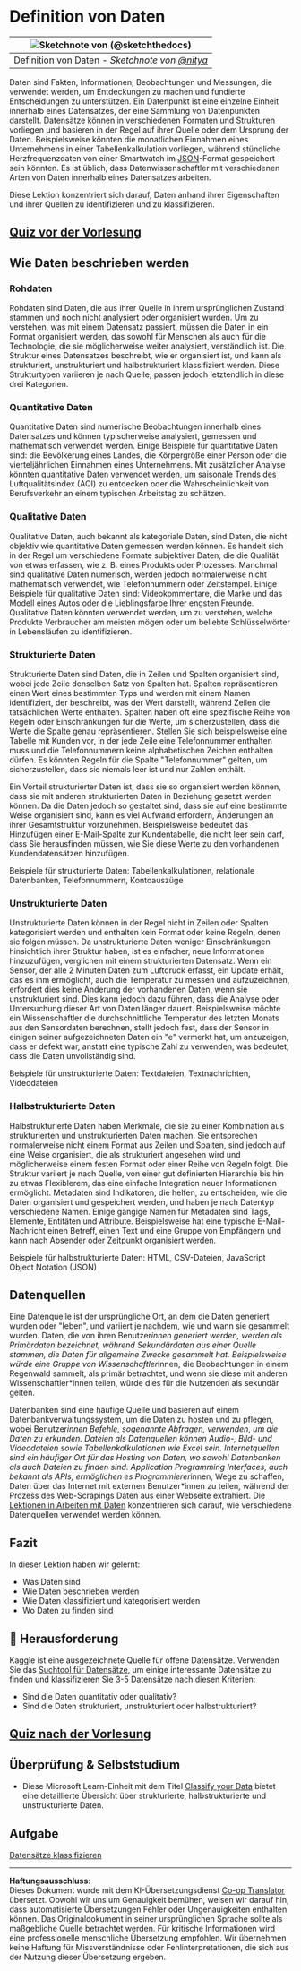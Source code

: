 <!--
CO_OP_TRANSLATOR_METADATA:
{
  "original_hash": "1228edf3572afca7d7cdcd938b6b4984",
  "translation_date": "2025-09-04T14:16:48+00:00",
  "source_file": "1-Introduction/03-defining-data/README.md",
  "language_code": "de"
}
-->
# Definition von Daten

|![ Sketchnote von [(@sketchthedocs)](https://sketchthedocs.dev) ](../../sketchnotes/03-DefiningData.png)|
|:---:|
|Definition von Daten - _Sketchnote von [@nitya](https://twitter.com/nitya)_ |

Daten sind Fakten, Informationen, Beobachtungen und Messungen, die verwendet werden, um Entdeckungen zu machen und fundierte Entscheidungen zu unterstützen. Ein Datenpunkt ist eine einzelne Einheit innerhalb eines Datensatzes, der eine Sammlung von Datenpunkten darstellt. Datensätze können in verschiedenen Formaten und Strukturen vorliegen und basieren in der Regel auf ihrer Quelle oder dem Ursprung der Daten. Beispielsweise könnten die monatlichen Einnahmen eines Unternehmens in einer Tabellenkalkulation vorliegen, während stündliche Herzfrequenzdaten von einer Smartwatch im [JSON](https://stackoverflow.com/a/383699)-Format gespeichert sein könnten. Es ist üblich, dass Datenwissenschaftler mit verschiedenen Arten von Daten innerhalb eines Datensatzes arbeiten.

Diese Lektion konzentriert sich darauf, Daten anhand ihrer Eigenschaften und ihrer Quellen zu identifizieren und zu klassifizieren.

## [Quiz vor der Vorlesung](https://purple-hill-04aebfb03.1.azurestaticapps.net/quiz/4)

## Wie Daten beschrieben werden

### Rohdaten
Rohdaten sind Daten, die aus ihrer Quelle in ihrem ursprünglichen Zustand stammen und noch nicht analysiert oder organisiert wurden. Um zu verstehen, was mit einem Datensatz passiert, müssen die Daten in ein Format organisiert werden, das sowohl für Menschen als auch für die Technologie, die sie möglicherweise weiter analysiert, verständlich ist. Die Struktur eines Datensatzes beschreibt, wie er organisiert ist, und kann als strukturiert, unstrukturiert und halbstrukturiert klassifiziert werden. Diese Strukturtypen variieren je nach Quelle, passen jedoch letztendlich in diese drei Kategorien.

### Quantitative Daten
Quantitative Daten sind numerische Beobachtungen innerhalb eines Datensatzes und können typischerweise analysiert, gemessen und mathematisch verwendet werden. Einige Beispiele für quantitative Daten sind: die Bevölkerung eines Landes, die Körpergröße einer Person oder die vierteljährlichen Einnahmen eines Unternehmens. Mit zusätzlicher Analyse könnten quantitative Daten verwendet werden, um saisonale Trends des Luftqualitätsindex (AQI) zu entdecken oder die Wahrscheinlichkeit von Berufsverkehr an einem typischen Arbeitstag zu schätzen.

### Qualitative Daten
Qualitative Daten, auch bekannt als kategoriale Daten, sind Daten, die nicht objektiv wie quantitative Daten gemessen werden können. Es handelt sich in der Regel um verschiedene Formate subjektiver Daten, die die Qualität von etwas erfassen, wie z. B. eines Produkts oder Prozesses. Manchmal sind qualitative Daten numerisch, werden jedoch normalerweise nicht mathematisch verwendet, wie Telefonnummern oder Zeitstempel. Einige Beispiele für qualitative Daten sind: Videokommentare, die Marke und das Modell eines Autos oder die Lieblingsfarbe Ihrer engsten Freunde. Qualitative Daten könnten verwendet werden, um zu verstehen, welche Produkte Verbraucher am meisten mögen oder um beliebte Schlüsselwörter in Lebensläufen zu identifizieren.

### Strukturierte Daten
Strukturierte Daten sind Daten, die in Zeilen und Spalten organisiert sind, wobei jede Zeile denselben Satz von Spalten hat. Spalten repräsentieren einen Wert eines bestimmten Typs und werden mit einem Namen identifiziert, der beschreibt, was der Wert darstellt, während Zeilen die tatsächlichen Werte enthalten. Spalten haben oft eine spezifische Reihe von Regeln oder Einschränkungen für die Werte, um sicherzustellen, dass die Werte die Spalte genau repräsentieren. Stellen Sie sich beispielsweise eine Tabelle mit Kunden vor, in der jede Zeile eine Telefonnummer enthalten muss und die Telefonnummern keine alphabetischen Zeichen enthalten dürfen. Es könnten Regeln für die Spalte "Telefonnummer" gelten, um sicherzustellen, dass sie niemals leer ist und nur Zahlen enthält.

Ein Vorteil strukturierter Daten ist, dass sie so organisiert werden können, dass sie mit anderen strukturierten Daten in Beziehung gesetzt werden können. Da die Daten jedoch so gestaltet sind, dass sie auf eine bestimmte Weise organisiert sind, kann es viel Aufwand erfordern, Änderungen an ihrer Gesamtstruktur vorzunehmen. Beispielsweise bedeutet das Hinzufügen einer E-Mail-Spalte zur Kundentabelle, die nicht leer sein darf, dass Sie herausfinden müssen, wie Sie diese Werte zu den vorhandenen Kundendatensätzen hinzufügen.

Beispiele für strukturierte Daten: Tabellenkalkulationen, relationale Datenbanken, Telefonnummern, Kontoauszüge

### Unstrukturierte Daten
Unstrukturierte Daten können in der Regel nicht in Zeilen oder Spalten kategorisiert werden und enthalten kein Format oder keine Regeln, denen sie folgen müssen. Da unstrukturierte Daten weniger Einschränkungen hinsichtlich ihrer Struktur haben, ist es einfacher, neue Informationen hinzuzufügen, verglichen mit einem strukturierten Datensatz. Wenn ein Sensor, der alle 2 Minuten Daten zum Luftdruck erfasst, ein Update erhält, das es ihm ermöglicht, auch die Temperatur zu messen und aufzuzeichnen, erfordert dies keine Änderung der vorhandenen Daten, wenn sie unstrukturiert sind. Dies kann jedoch dazu führen, dass die Analyse oder Untersuchung dieser Art von Daten länger dauert. Beispielsweise möchte ein Wissenschaftler die durchschnittliche Temperatur des letzten Monats aus den Sensordaten berechnen, stellt jedoch fest, dass der Sensor in einigen seiner aufgezeichneten Daten ein "e" vermerkt hat, um anzuzeigen, dass er defekt war, anstatt eine typische Zahl zu verwenden, was bedeutet, dass die Daten unvollständig sind.

Beispiele für unstrukturierte Daten: Textdateien, Textnachrichten, Videodateien

### Halbstrukturierte Daten
Halbstrukturierte Daten haben Merkmale, die sie zu einer Kombination aus strukturierten und unstrukturierten Daten machen. Sie entsprechen normalerweise nicht einem Format aus Zeilen und Spalten, sind jedoch auf eine Weise organisiert, die als strukturiert angesehen wird und möglicherweise einem festen Format oder einer Reihe von Regeln folgt. Die Struktur variiert je nach Quelle, von einer gut definierten Hierarchie bis hin zu etwas Flexiblerem, das eine einfache Integration neuer Informationen ermöglicht. Metadaten sind Indikatoren, die helfen, zu entscheiden, wie die Daten organisiert und gespeichert werden, und haben je nach Datentyp verschiedene Namen. Einige gängige Namen für Metadaten sind Tags, Elemente, Entitäten und Attribute. Beispielsweise hat eine typische E-Mail-Nachricht einen Betreff, einen Text und eine Gruppe von Empfängern und kann nach Absender oder Zeitpunkt organisiert werden.

Beispiele für halbstrukturierte Daten: HTML, CSV-Dateien, JavaScript Object Notation (JSON)

## Datenquellen

Eine Datenquelle ist der ursprüngliche Ort, an dem die Daten generiert wurden oder "leben", und variiert je nachdem, wie und wann sie gesammelt wurden. Daten, die von ihren Benutzer*innen generiert werden, werden als Primärdaten bezeichnet, während Sekundärdaten aus einer Quelle stammen, die Daten für allgemeine Zwecke gesammelt hat. Beispielsweise würde eine Gruppe von Wissenschaftler*innen, die Beobachtungen in einem Regenwald sammelt, als primär betrachtet, und wenn sie diese mit anderen Wissenschaftler*innen teilen, würde dies für die Nutzenden als sekundär gelten.

Datenbanken sind eine häufige Quelle und basieren auf einem Datenbankverwaltungssystem, um die Daten zu hosten und zu pflegen, wobei Benutzer*innen Befehle, sogenannte Abfragen, verwenden, um die Daten zu erkunden. Dateien als Datenquellen können Audio-, Bild- und Videodateien sowie Tabellenkalkulationen wie Excel sein. Internetquellen sind ein häufiger Ort für das Hosting von Daten, wo sowohl Datenbanken als auch Dateien zu finden sind. Application Programming Interfaces, auch bekannt als APIs, ermöglichen es Programmierer*innen, Wege zu schaffen, Daten über das Internet mit externen Benutzer*innen zu teilen, während der Prozess des Web-Scrapings Daten aus einer Webseite extrahiert. Die [Lektionen in Arbeiten mit Daten](../../../../../../../../../2-Working-With-Data) konzentrieren sich darauf, wie verschiedene Datenquellen verwendet werden können.

## Fazit

In dieser Lektion haben wir gelernt:

- Was Daten sind
- Wie Daten beschrieben werden
- Wie Daten klassifiziert und kategorisiert werden
- Wo Daten zu finden sind

## 🚀 Herausforderung

Kaggle ist eine ausgezeichnete Quelle für offene Datensätze. Verwenden Sie das [Suchtool für Datensätze](https://www.kaggle.com/datasets), um einige interessante Datensätze zu finden und klassifizieren Sie 3-5 Datensätze nach diesen Kriterien:

- Sind die Daten quantitativ oder qualitativ?
- Sind die Daten strukturiert, unstrukturiert oder halbstrukturiert?

## [Quiz nach der Vorlesung](https://ff-quizzes.netlify.app/en/ds/)

## Überprüfung & Selbststudium

- Diese Microsoft Learn-Einheit mit dem Titel [Classify your Data](https://docs.microsoft.com/en-us/learn/modules/choose-storage-approach-in-azure/2-classify-data) bietet eine detaillierte Übersicht über strukturierte, halbstrukturierte und unstrukturierte Daten.

## Aufgabe

[Datensätze klassifizieren](assignment.md)

---

**Haftungsausschluss**:  
Dieses Dokument wurde mit dem KI-Übersetzungsdienst [Co-op Translator](https://github.com/Azure/co-op-translator) übersetzt. Obwohl wir uns um Genauigkeit bemühen, weisen wir darauf hin, dass automatisierte Übersetzungen Fehler oder Ungenauigkeiten enthalten können. Das Originaldokument in seiner ursprünglichen Sprache sollte als maßgebliche Quelle betrachtet werden. Für kritische Informationen wird eine professionelle menschliche Übersetzung empfohlen. Wir übernehmen keine Haftung für Missverständnisse oder Fehlinterpretationen, die sich aus der Nutzung dieser Übersetzung ergeben.